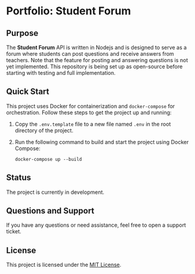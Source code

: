 # Portfolio: Student Forum

## Purpose

The **Student Forum** API is written in Nodejs and is designed to serve as a forum where students can post questions and receive answers from teachers. Note that the feature for posting and answering questions is not yet implemented. This repository is being set up as open-source before starting with testing and full implementation.

## Quick Start

This project uses Docker for containerization and `docker-compose` for orchestration. Follow these steps to get the project up and running:

1. Copy the `.env.template` file to a new file named `.env` in the root directory of the project.

2. Run the following command to build and start the project using Docker Compose:
   ```
   docker-compose up --build
   ```

## Status

The project is currently in development.

## Questions and Support

If you have any questions or need assistance, feel free to open a support ticket.

## License

This project is licensed under the [MIT License](LICENSE).
